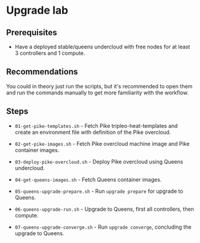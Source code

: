 Upgrade lab
===========

Prerequisites
-------------

* Have a deployed stable/queens undercloud with free nodes for at
  least 3 controllers and 1 compute.

Recommendations
---------------

You could in theory just run the scripts, but it's recommended to open
them and run the commands manually to get more familiarity with the
workflow.

Steps
-----

* `01-get-pike-templates.sh` - Fetch Pike tripleo-heat-templates and
  create an environment file with definition of the Pike overcloud.

* `02-get-pike-images.sh` - Fetch Pike overcloud machine image and
  Pike container images.

* `03-deploy-pike-overcloud.sh` - Deploy Pike overcloud using Queens
  undercloud.

* `04-get-queens-images.sh` - Fetch Queens container images.

* `05-queens-upgrade-prepare.sh` - Run `upgrade prepare` for upgrade
  to Queens.

* `06-queens-upgrade-run.sh` - Upgrade to Queens, first all
  controllers, then compute.

* `07-queens-upgrade-converge.sh` - Run `upgrade converge`, concluding
  the upgrade to Queens.
